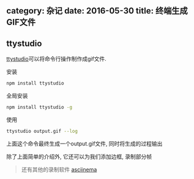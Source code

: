 category: 杂记
date: 2016-05-30
title: 终端生成GIF文件
---
## ttystudio
[ttystudio](https://github.com/chjj/ttystudio)可以将命令行操作制作成gif文件.

安装
```bash
npm install ttystudio
```
全局安装
```bash
npm install ttystudio -g
```
使用
```bash
ttystudio output.gif --log
```
上面这个命令最终生成一个output.gif文件, 同时将生成的过程输出

除了上面简单的介绍外, 它还可以为我们添加边框, 录制部分帧

> 还有其他的录制软件 [asciinema](https://asciinema.org)
